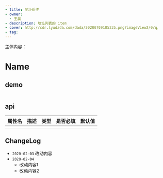 ```yaml
---
- title: 地址组件
- owner:
  - 王晨
- description: 地址列表的 item
- cover: http://cdn.lyudada.com/dada/20200709105235.png?imageView2/0/q/75
- tag:
---
```

主体内容：
# Name
## demo
```jsx
```
## api
| 属性名  | 描述                 | 类型                                                  | 是否必填 | 默认值               |
| ------ | ------------------- | ---------------------------------------------------- | ------- | ------------------- |
|        |                     |                                                      |         |                     |

## ChangeLog
- `2020-02-03` 改动内容
- `2020-02-04`
  - 改动内容1
  - 改动内容2
